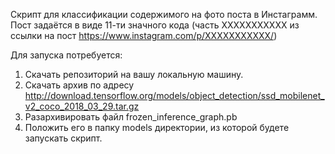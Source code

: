 Скрипт для классификации содержимого на фото поста в Инстаграмм. Пост задаётся в виде 11-ти значного кода
(часть XXXXXXXXXXX из ссылки на пост https://www.instagram.com/p/XXXXXXXXXXX/)

Для запуска потребуется:

1. Скачать репозиторий на вашу локальную машину.
2. Скачать архив по адресу http://download.tensorflow.org/models/object_detection/ssd_mobilenet_v2_coco_2018_03_29.tar.gz
2. Разархивировать файл frozen_inference_graph.pb
3. Положить его в папку models директории, из которой будете запускать скрипт.
